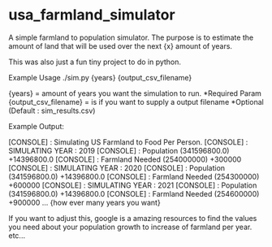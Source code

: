 # usa_farmland_simulator

A simple farmland to population simulator.
The purpose is to estimate the amount of land that will be used over the
next {x} amount of years.

This was also just a fun tiny project to do in python.

Example Usage
./sim.py {years} {output_csv_filename}

{years} = amount of years you want the simulation to run. *Required Param
{output_csv_filename} = is if you want to supply a output filename *Optional (Default : sim_results.csv)


Example Output: 

[CONSOLE] : Simulating US Farmland to Food Per Person.
[CONSOLE] : SIMULATING YEAR : 2019
[CONSOLE] : Population (341596800.0) +14396800.0
[CONSOLE] : Farmland Needed (254000000) +300000
[CONSOLE] : SIMULATING YEAR : 2020
[CONSOLE] : Population (341596800.0) +14396800.0
[CONSOLE] : Farmland Needed (254300000) +600000
[CONSOLE] : SIMULATING YEAR : 2021
[CONSOLE] : Population (341596800.0) +14396800.0
[CONSOLE] : Farmland Needed (254600000) +900000
... {how ever many years you want}


If you want to adjust this, google is a amazing resources to find the values you need about your population growth to increase of farmland per year. etc...
